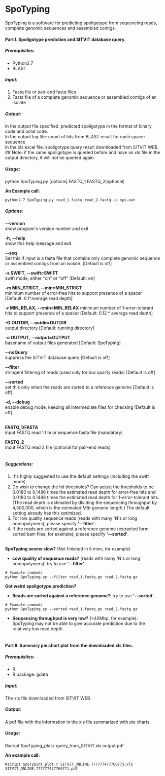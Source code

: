 SpoTyping
=========
SpoTyping is a software for predicting spoligotype from sequencing reads, complete genomic sequences and assembled contigs.


#### Part I. Spoligotype prediction and SITVIT database query.
##### Prerequisites:
* Python2.7
* BLAST

##### Input:
1. Fastq file or pair-end fastq files
2. Fasta file of a complete genomic sequence or assembled contigs of an isolate

##### Output:
In the output file specified:	predicted spoligotype in the format of binary code and octal code.  
In the output log file:		count of hits from BLAST result for each spacer sequence.   
In the xls excel file:		spoligotype query result downloaded from SITVIT WEB.  
			## Note: if the same spoligotype is queried before and have an xls file in the output directory, it will not be queried again.  

##### Usage:
python SpoTyping.py [options] FASTQ_1 FASTQ_2(optional)

**An Example call:**  
```
python2.7 SpoTyping.py read_1.fastq read_2.fastq –o spo.out
```

##### Options:
  **--version**  
  show program's version number and exit
  
  **-h, --help**  
  show this help message and exit
  
  **--seq**  
  Set this if input is a fasta file that contains only complete genomic sequence or assembled contigs from an isolate. [Default is off]
  
  **-s SWIFT, --swift=SWIFT**  
  swift mode, either "on" or "off" [Default: on]
  
  **-m MIN_STRICT, --min=MIN_STRICT**  
  minimum number of error-free hits to support presence of a spacer [Default: 0.1*average read depth]
  
  **-r MIN_RELAX, --rmin=MIN_RELAX**
  minimum number of 1-error-tolerant hits to support presence of a spacer [Default: 0.12 * average read depth]

  **-O OUTDIR, --outdir=OUTDIR**  
  output directory [Default: running directory]
  
  **-o OUTPUT, --output=OUTPUT**  
  basename of output files generated [Default: SpoTyping]
  
  **--noQuery**  
  suppress the SITVIT database query [Default is off]
  
  **--filter**  
  stringent filtering of reads (used only for low quality reads) [Default is off]
  
  **--sorted**  
  set this only when the reads are sorted to a reference genome [Default is off]
  
  **-d, --debug**  
  enable debug mode, keeping all intermediate files for checking [Default is off]
<br><br>

  **FASTQ_1/FASTA**  
  input FASTQ read 1 file or sequence fasta file (mandatory)
  
  **FASTQ_2**  
  input FASTQ read 2 file (optional for pair-end reads)
<br><br>

##### Suggestions:
1. It's highly suggested to use the default settings (including the swift mode).
2. Do wish to change the hit thresholds? Can adjust the thresholds to be 0.0180 to 0.1486 times the estimated read depth for error-free hits and 0.0180 to 0.1488 times the estimated read depth for 1-error-tolerant hits. (The read depth is estimated by dividing the sequencing throughput by 4,500,000, which is the estimated _Mtb_ genome length.) The default setting already has this optimized.
3. For low quality sequence reads (reads with many 'N's or long homopolymers), please specify **'--filter'**.
4. If the reads are sorted against a reference genome (extracted form sorted bam files, for example), please specify **'--sorted'**.
<br><br>

**SpoTyping seems slow?** (Not finished in 5 mins, for example)
* **Low quality of sequence reads?** (reads with many 'N's or long homopolymers): try to use **'--filter'**.
```shell
# Example commad:
python SpoTyping.py --filter read_1.fastq.gz read_2.fastq.gz
```

**Got weird spoligotype prediction?**
* **Reads are sorted against a reference genome?**: try to use **'--sorted'**.
```shell
# Example commad:
python SpoTyping.py --sorted read_1.fastq.gz read_2.fastq.gz
```
* **Sequencing throughput is very low?** (<40Mbp, for example): SpoTyping may not be able to give accurate prediction due to the relatively low read depth.
<br><br>


#### Part II. Summary pie chart plot from the downloaded xls files.
##### Prerequisites:
* R
* R package: gdata

##### Input:
The xls file downloaded from SITVIT WEB.

##### Output:
A pdf file with the information in the xls file summarized with pie charts.

##### Usage:
Rscript SpoTyping_plot.r query_from_SITVIT.xls output.pdf

**An example call:**  
```
Rscript SpoTypint_plot.r SITVIT_ONLINE.777777477760771.xls SITVIT_ONLINE.777777477760771.pdf
```
